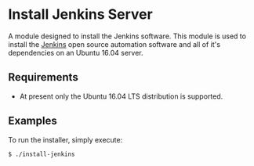 # Install Jenkins Server

A module designed to install the Jenkins software.
This module is used to install the [Jenkins](https://jenkins.io/) open source automation
software and all of it's dependencies on an Ubuntu 16.04 server.

## Requirements

 * At present only the Ubuntu 16.04 LTS distribution is supported.

## Examples

To run the installer, simply execute:

```bash
$ ./install-jenkins
```
